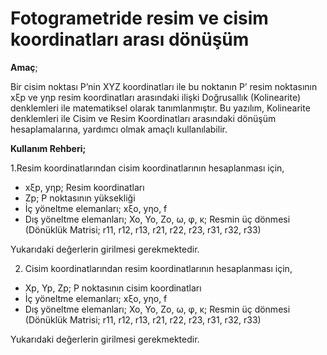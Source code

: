 # Fotogrametride resim ve cisim koordinatları arası dönüşüm

**Amaç**;

Bir cisim noktası P’nin XYZ koordinatları ile bu noktanın P’ resim noktasının xξp ve yηp resim koordinatları arasındaki ilişki Doğrusallık (Kolinearite) denklemleri ile matematiksel olarak tanımlanmıştır.   Bu yazılım, Kolinearite denklemleri ile Cisim ve Resim Koordinatları arasındaki dönüşüm hesaplamalarına, yardımcı olmak amaçlı kullanılabilir.

**Kullanım Rehberi;**

1.Resim koordinatlarından cisim koordinatlarının hesaplanması için,

+ xξp, yηp; Resim koordinatları
+ Zp; P noktasının yüksekliği
+ İç yöneltme elemanları; xξo, yηo, f
+ Dış yöneltme elemanları; Xo, Yo, Zo, ω, φ, κ; Resmin üç dönmesi (Dönüklük Matrisi; r11, r12, r13, r21, r22, r23, r31, r32, r33)

Yukarıdaki değerlerin girilmesi gerekmektedir.

2. Cisim koordinatlarından resim koordinatlarının hesaplanması için,

+ Xp, Yp, Zp; P noktasının cisim koordinatları
+ İç yöneltme elemanları; xξo, yηo, f
+ Dış yöneltme elemanları; Xo, Yo, Zo, ω, φ, κ; Resmin üç dönmesi (Dönüklük Matrisi; r11, r12, r13, r21, r22, r23, r31, r32, r33)

Yukarıdaki değerlerin girilmesi gerekmektedir. 
